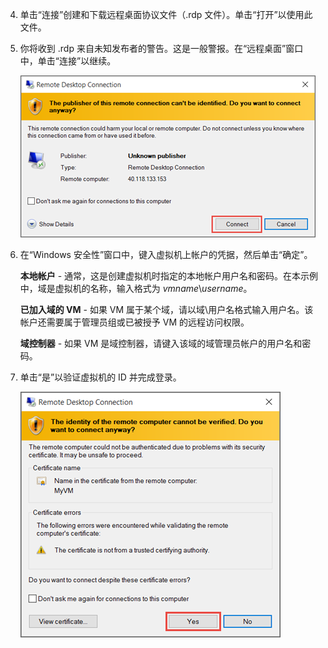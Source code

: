 <properties services="virtual-machines" title="How to Log on to a Virtual Machine Running Windows Server" authors="cynthn" solutions="" manager="timlt" editor="tysonn" />

4. 单击“连接”创建和下载远程桌面协议文件（.rdp 文件）。单击“打开”以使用此文件。

5. 你将收到 .rdp 来自未知发布者的警告。这是一般警报。在“远程桌面”窗口中，单击“连接”以继续。

	![有关未知发布者的警告的屏幕截图。](./media/virtual-machines-log-on-win-server/rdp-warn.png)

6. 在“Windows 安全性”窗口中，键入虚拟机上帐户的凭据，然后单击“确定”。

 	**本地帐户** - 通常，这是创建虚拟机时指定的本地帐户用户名和密码。在本示例中，域是虚拟机的名称，输入格式为 *vmname*&#92;*username*。
	
	**已加入域的 VM** - 如果 VM 属于某个域，请以域&#92;用户名格式输入用户名。该帐户还需要属于管理员组或已被授予 VM 的远程访问权限。
	
	**域控制器** - 如果 VM 是域控制器，请键入该域的域管理员帐户的用户名和密码。

7.	单击“是”以验证虚拟机的 ID 并完成登录。

	![显示有关验证 VM 标识的消息的屏幕截图。](./media/virtual-machines-log-on-win-server/cert-warning.png)

<!---HONumber=Mooncake_0606_2016-->